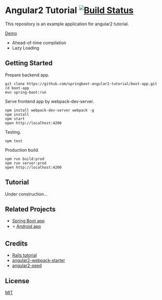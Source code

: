 # Angular2 Tutorial [![Build Status][travis-image]][travis-url]

This repository is an example application for angular2 tutorial.

[Demo](https://micropost.hana053.com/)

* Ahead-of-time compilation
* Lazy Loading

## Getting Started

Prepare backend app.

```
git clone https://github.com/springboot-angular2-tutorial/boot-app.git
cd boot-app
mvn spring-boot:run
```

Serve frontend app by webpack-dev-server.

```
npm install webpack-dev-server webpack -g
npm install
npm start
open http://localhost:4200
```

Testing.

```
npm test
```

Production build.

```
npm run build:prod
npm run server:prod
open http://localhost:4200
```

## Tutorial

Under construction...

## Related Projects

* [Spring Boot app](https://github.com/springboot-angular2-tutorial/boot-app)
* :star: [Android app](https://github.com/springboot-angular2-tutorial/android-app)

## Credits

* [Rails tutorial](https://github.com/railstutorial/sample_app_rails_4)
* [angular2-webpack-starter](https://github.com/AngularClass/angular2-webpack-starter)
* [angular2-seed](https://github.com/mgechev/angular2-seed)

## License

[MIT](/LICENSE)

[travis-url]: https://travis-ci.org/springboot-angular2-tutorial/angular2-app
[travis-image]: https://travis-ci.org/springboot-angular2-tutorial/angular2-app.svg
